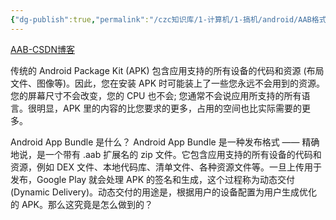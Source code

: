 ```yaml
---
{"dg-publish":true,"permalink":"/czc知识库/1-计算机/1-搞机/android/AAB格式是什么 安卓安装包/","dgPassFrontmatter":true,"created":"2024-08-11T18:38:42.878+08:00","updated":"2024-12-08T00:38:33.576+08:00"}
---
```




[AAB-CSDN博客](https://blog.csdn.net/liuxiaofeng1991/article/details/108443647)


传统的 Android Package Kit (APK) 包含应用支持的所有设备的代码和资源 (布局文件、图像等)。因此，您在安装 APK 时可能装上了一些您永远不会用到的资源。您的屏幕尺寸不会改变，您的 CPU 也不会; 您通常不会说应用所支持的所有语言。很明显，APK 里的内容的比您要求的更多，占用的空间也比实际需要的更多。

Android App Bundle 是什么？
Android App Bundle 是一种发布格式 —— 精确地说，是一个带有 .aab 扩展名的 zip 文件。它包含应用支持的所有设备的代码和资源，例如 DEX 文件、本地代码库、清单文件、各种资源文件等。一旦上传用于发布，Google Play 就会处理 APK 的签名和生成，这个过程称为动态交付 (Dynamic Delivery)。动态交付的用途是，根据用户的设备配置为用户生成优化的 APK。那么这究竟是怎么做到的？
